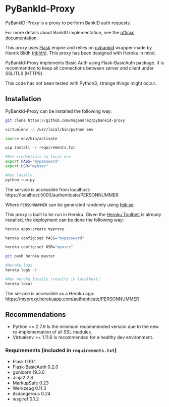 PyBankId-Proxy
========

PyBankID-Proxy is a proxy to perform BankID auth requests.

For more details about BankID implementation, see the [official documentation](https://www.bankid.com/bankid-i-dina-tjanster/rp-info).

This proxy uses [Flask](http://flask.pocoo.org/) engine and relies on [pybankid](https://github.com/hbldh/pybankid) wrapper made by Henrik Blidh ([hbldh](https://github.com/hbldh)). This proxy has been designed with Heroku in mind.

PyBankId-Proxy implements Basic Auth using Flask-BasicAuth package. It is recommended to keep all connections between server and client under SSL/TLS (HTTPS).

This code has not been tested with Python3, strange things might occur.

Installation
------------
PyBankId-Proxy can be installed the following way:

```bash
git clone https://github.com/magandrez/pybankid-proxy

virtualenv -p /usr/local/bin/python env

source env/bin/activate

pip install -r requirements.txt

#Set credentials in local env
export PASS="mypassword"
export USR="myuser"

#Run locally
python run.py
```
The service is accessible from localhost:  https://localhost:5000/authenticate/PERSONNUMMER

Where ```PERSONNUMMER``` can be generated randomly using [fejk.se](https://fejk.se/)

This proxy is built to be run in Heroku. Given the [Heroku Toolbelt](https://toolbelt.heroku.com/) is already installed, the deployment can be done the following way:

```bash
heroku apps:create myproxy

heroku config:set PASS="mypassword"

heroku config:set USR="myuser"

git push heroku master

#Heroku logs
heroku logs -t

#Run Heroku locally (results in localhost)
heroku local
```

The service is accessible as a Heroku app:  https://myproxy.herokuapp.com/authenticate/PERSONNUMMER

Recommendations
------------
- Python >= 2.7.9 Is the minimum recommended version due to the new re-implementation of all SSL modules.
- Virtualenv >= 1.11.6 Is recommended for a healthy dev environment.

### Requirements (included in `requirements.txt`)
- Flask 0.10.1
- Flask-BasicAuth 0.2.0
- gunicorn 19.3.0
- Jinja2 2.8
- MarkupSafe 0.23
- Werkzeug 0.11.3
- itsdangerous 0.24
- wsgiref 0.1.2
